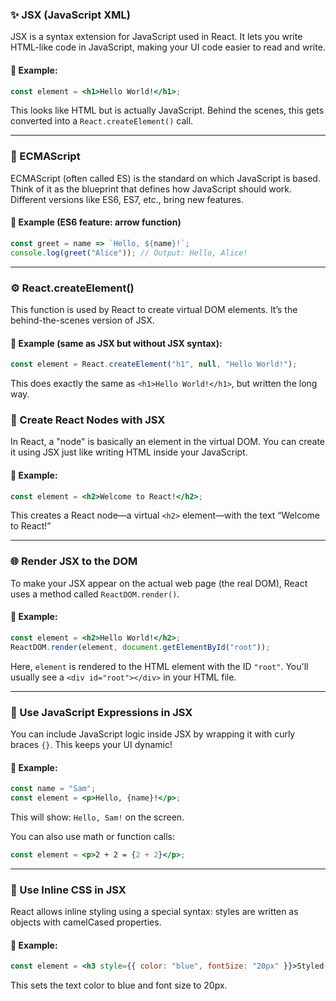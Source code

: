 ### ✨ JSX (JavaScript XML)
JSX is a syntax extension for JavaScript used in React. It lets you write HTML-like code in JavaScript, making your UI code easier to read and write.

#### 🧾 Example:
```jsx
const element = <h1>Hello World!</h1>;
```
This looks like HTML but is actually JavaScript. Behind the scenes, this gets converted into a `React.createElement()` call.

---

### 📜 ECMAScript
ECMAScript (often called ES) is the standard on which JavaScript is based. Think of it as the blueprint that defines how JavaScript should work. Different versions like ES6, ES7, etc., bring new features.

#### 🧾 Example (ES6 feature: arrow function)
```js
const greet = name => `Hello, ${name}!`;
console.log(greet("Alice")); // Output: Hello, Alice!
```

---

### ⚙️ React.createElement()
This function is used by React to create virtual DOM elements. It’s the behind-the-scenes version of JSX.

#### 🧾 Example (same as JSX but without JSX syntax):
```js
const element = React.createElement("h1", null, "Hello World!");
```
This does exactly the same as `<h1>Hello World!</h1>`, but written the long way.

### 🧩 Create React Nodes with JSX
In React, a "node" is basically an element in the virtual DOM. You can create it using JSX just like writing HTML inside your JavaScript.

#### 🧾 Example:
```jsx
const element = <h2>Welcome to React!</h2>;
```
This creates a React node—a virtual `<h2>` element—with the text “Welcome to React!”

---

### 🌐 Render JSX to the DOM
To make your JSX appear on the actual web page (the real DOM), React uses a method called `ReactDOM.render()`.

#### 🧾 Example:
```jsx
const element = <h2>Hello World!</h2>;
ReactDOM.render(element, document.getElementById("root"));
```
Here, `element` is rendered to the HTML element with the ID `"root"`. You'll usually see a `<div id="root"></div>` in your HTML file.

---

### 🔁 Use JavaScript Expressions in JSX
You can include JavaScript logic inside JSX by wrapping it with curly braces `{}`. This keeps your UI dynamic!

#### 🧾 Example:
```jsx
const name = "Sam";
const element = <p>Hello, {name}!</p>;
```
This will show: `Hello, Sam!` on the screen.

You can also use math or function calls:
```jsx
const element = <p>2 + 2 = {2 + 2}</p>;
```

---

### 🎨 Use Inline CSS in JSX
React allows inline styling using a special syntax: styles are written as objects with camelCased properties.

#### 🧾 Example:
```jsx
const element = <h3 style={{ color: "blue", fontSize: "20px" }}>Styled Text</h3>;
```
This sets the text color to blue and font size to 20px.
